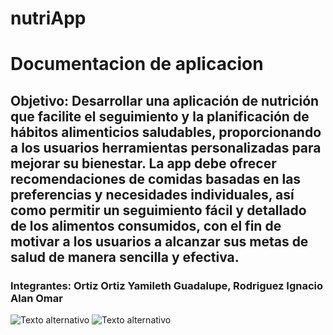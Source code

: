 # nutriApp

# Documentacion de aplicacion #

## Objetivo: Desarrollar una aplicación de nutrición que facilite el seguimiento y la planificación de hábitos alimenticios saludables, proporcionando a los usuarios herramientas personalizadas para mejorar su bienestar. La app debe ofrecer recomendaciones de comidas basadas en las preferencias y necesidades individuales, así como permitir un seguimiento fácil y detallado de los alimentos consumidos, con el fin de motivar a los usuarios a alcanzar sus metas de salud de manera sencilla y efectiva. ##

### Integrantes: Ortiz Ortiz Yamileth Guadalupe,   Rodriguez Ignacio Alan Omar ###

![Texto alternativo](yami.ort.png) 
![Texto alternativo](alan.rdrz.png) 







